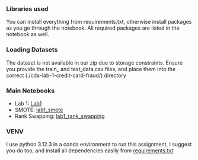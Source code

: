 ### Libraries used

You can install everything from requirements.txt, otherwise install packages as you go through the notebook. All required packages are listed in the notebook as well.

### Loading Datasets

The dataset is not available in our zip due to storage constraints. Ensure you provide the train\_ and test_data.csv files, and place them into the correct (./cda-lab-1-credit-card-fraud/) directory

### Main Notebooks

- Lab 1: [Lab1](Lab1.ipynb)
- SMOTE: [lab1_smote](lab1_smote.ipynb)
- Rank Swapping: [lab1_rank_swapping](lab1_rank_swapping.ipynb)

### VENV

I use python 3.12.3 in a conda environment to run this assignment, I suggest you do too, and install all dependencies easily from [requirements.txt](requirements.txt)

